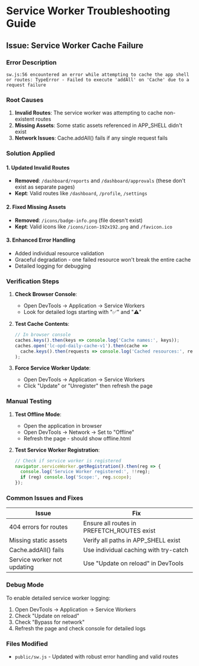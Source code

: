 # Service Worker Troubleshooting Guide

## Issue: Service Worker Cache Failure

### Error Description
```
sw.js:56 encountered an error while attempting to cache the app shell or routes: TypeError - Failed to execute 'addAll' on 'Cache' due to a request failure
```

### Root Causes
1. **Invalid Routes**: The service worker was attempting to cache non-existent routes
2. **Missing Assets**: Some static assets referenced in APP_SHELL didn't exist
3. **Network Issues**: Cache.addAll() fails if any single request fails

### Solution Applied

#### 1. Updated Invalid Routes
- **Removed**: `/dashboard/reports` and `/dashboard/approvals` (these don't exist as separate pages)
- **Kept**: Valid routes like `/dashboard`, `/profile`, `/settings`

#### 2. Fixed Missing Assets
- **Removed**: `/icons/badge-info.png` (file doesn't exist)
- **Kept**: Valid icons like `/icons/icon-192x192.png` and `/favicon.ico`

#### 3. Enhanced Error Handling
- Added individual resource validation
- Graceful degradation - one failed resource won't break the entire cache
- Detailed logging for debugging

### Verification Steps

1. **Check Browser Console**:
   - Open DevTools → Application → Service Workers
   - Look for detailed logs starting with "✅" and "⚠️"

2. **Test Cache Contents**:
   ```javascript
   // In browser console
   caches.keys().then(keys => console.log('Cache names:', keys));
   caches.open('lc-opd-daily-cache-v1').then(cache => 
     cache.keys().then(requests => console.log('Cached resources:', requests))
   );
   ```

3. **Force Service Worker Update**:
   - Open DevTools → Application → Service Workers
   - Click "Update" or "Unregister" then refresh the page

### Manual Testing

1. **Test Offline Mode**:
   - Open the application in browser
   - Open DevTools → Network → Set to "Offline"
   - Refresh the page - should show offline.html

2. **Test Service Worker Registration**:
   ```javascript
   // Check if service worker is registered
   navigator.serviceWorker.getRegistration().then(reg => {
     console.log('Service Worker registered:', !!reg);
     if (reg) console.log('Scope:', reg.scope);
   });
   ```

### Common Issues and Fixes

| Issue | Fix |
|-------|-----|
| 404 errors for routes | Ensure all routes in PREFETCH_ROUTES exist |
| Missing static assets | Verify all paths in APP_SHELL exist |
| Cache.addAll() fails | Use individual caching with try-catch |
| Service worker not updating | Use "Update on reload" in DevTools |

### Debug Mode

To enable detailed service worker logging:

1. Open DevTools → Application → Service Workers
2. Check "Update on reload"
3. Check "Bypass for network"
4. Refresh the page and check console for detailed logs

### Files Modified
- `public/sw.js` - Updated with robust error handling and valid routes